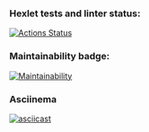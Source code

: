 ### Hexlet tests and linter status:
[![Actions Status](https://github.com/an0de/frontend-project-44/actions/workflows/hexlet-check.yml/badge.svg)](https://github.com/an0de/frontend-project-44/actions)

### Maintainability badge:
[![Maintainability](https://api.codeclimate.com/v1/badges/21bde3bd4aa17bb09123/maintainability)](https://codeclimate.com/github/an0de/frontend-project-44/maintainability)

### Asciinema
[![asciicast](https://asciinema.org/a/l40Lrk3midkLmNEOmgZErGnY7.svg)](https://asciinema.org/a/l40Lrk3midkLmNEOmgZErGnY7)

